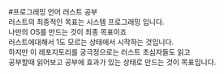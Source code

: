 #프로그래밍 언어 러스트 공부<br>
러스트의 최종적인 목표는 시스템 프로그래밍 입니다. <br>
나만의 OS를 만드는 것이 최종 목표이죠 <br>
러스트에대해서 1도 모르는 상태에서 시작하는 것입니다. <br>
하지만 이 레포지토리를 궁극정으로는 러스트 초심자들도 읽고 <br>
공부할때 읽어보고 공부에 효과가 있는 상태로 만드는 것이 목표입니다.
